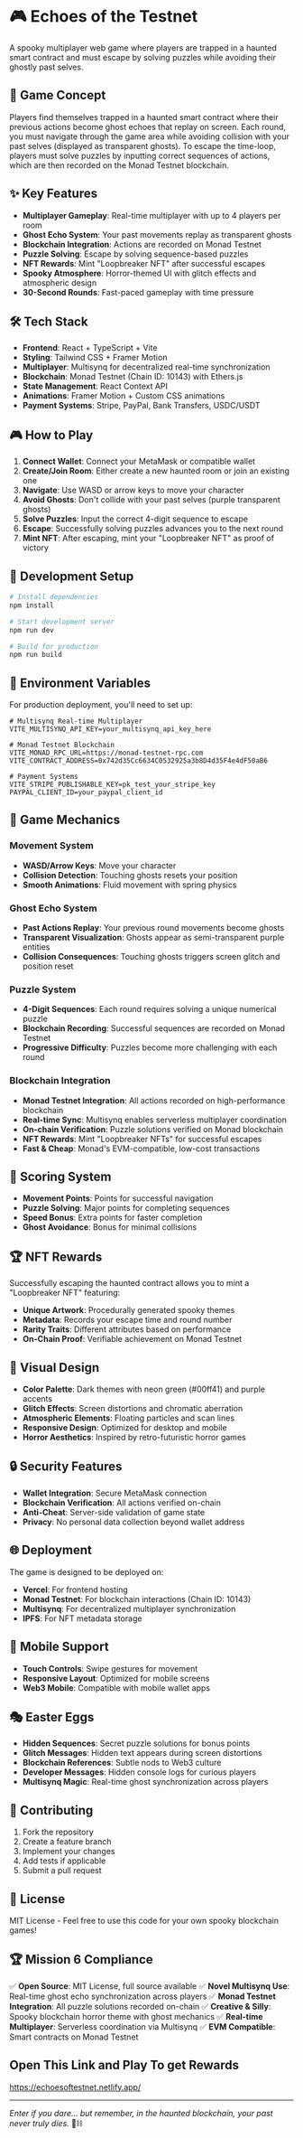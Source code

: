 # 🎮 Echoes of the Testnet

A spooky multiplayer web game where players are trapped in a haunted smart contract and must escape by solving puzzles while avoiding their ghostly past selves.

## 🎯 Game Concept

Players find themselves trapped in a haunted smart contract where their previous actions become ghost echoes that replay on screen. Each round, you must navigate through the game area while avoiding collision with your past selves (displayed as transparent ghosts). To escape the time-loop, players must solve puzzles by inputting correct sequences of actions, which are then recorded on the Monad Testnet blockchain.

## ✨ Key Features

- **Multiplayer Gameplay**: Real-time multiplayer with up to 4 players per room
- **Ghost Echo System**: Your past movements replay as transparent ghosts
- **Blockchain Integration**: Actions are recorded on Monad Testnet
- **Puzzle Solving**: Escape by solving sequence-based puzzles
- **NFT Rewards**: Mint "Loopbreaker NFT" after successful escapes
- **Spooky Atmosphere**: Horror-themed UI with glitch effects and atmospheric design
- **30-Second Rounds**: Fast-paced gameplay with time pressure

## 🛠 Tech Stack

- **Frontend**: React + TypeScript + Vite
- **Styling**: Tailwind CSS + Framer Motion
- **Multiplayer**: Multisynq for decentralized real-time synchronization
- **Blockchain**: Monad Testnet (Chain ID: 10143) with Ethers.js
- **State Management**: React Context API
- **Animations**: Framer Motion + Custom CSS animations
- **Payment Systems**: Stripe, PayPal, Bank Transfers, USDC/USDT

## 🎮 How to Play

1. **Connect Wallet**: Connect your MetaMask or compatible wallet
2. **Create/Join Room**: Either create a new haunted room or join an existing one
3. **Navigate**: Use WASD or arrow keys to move your character
4. **Avoid Ghosts**: Don't collide with your past selves (purple transparent ghosts)
5. **Solve Puzzles**: Input the correct 4-digit sequence to escape
6. **Escape**: Successfully solving puzzles advances you to the next round
7. **Mint NFT**: After escaping, mint your "Loopbreaker NFT" as proof of victory

## 🚀 Development Setup

```bash
# Install dependencies
npm install

# Start development server
npm run dev

# Build for production
npm run build
```

## 🔧 Environment Variables

For production deployment, you'll need to set up:

```env
# Multisynq Real-time Multiplayer
VITE_MULTISYNQ_API_KEY=your_multisynq_api_key_here

# Monad Testnet Blockchain
VITE_MONAD_RPC_URL=https://monad-testnet-rpc.com
VITE_CONTRACT_ADDRESS=0x742d35Cc6634C0532925a3b8D4d35F4e4dF50aB6

# Payment Systems
VITE_STRIPE_PUBLISHABLE_KEY=pk_test_your_stripe_key
PAYPAL_CLIENT_ID=your_paypal_client_id
```

## 🎨 Game Mechanics

### Movement System
- **WASD/Arrow Keys**: Move your character
- **Collision Detection**: Touching ghosts resets your position
- **Smooth Animations**: Fluid movement with spring physics

### Ghost Echo System
- **Past Actions Replay**: Your previous round movements become ghosts
- **Transparent Visualization**: Ghosts appear as semi-transparent purple entities
- **Collision Consequences**: Touching ghosts triggers screen glitch and position reset

### Puzzle System
- **4-Digit Sequences**: Each round requires solving a unique numerical puzzle
- **Blockchain Recording**: Successful sequences are recorded on Monad Testnet
- **Progressive Difficulty**: Puzzles become more challenging with each round

### Blockchain Integration
- **Monad Testnet Integration**: All actions recorded on high-performance blockchain
- **Real-time Sync**: Multisynq enables serverless multiplayer coordination
- **On-chain Verification**: Puzzle solutions verified on Monad blockchain
- **NFT Rewards**: Mint "Loopbreaker NFTs" for successful escapes
- **Fast & Cheap**: Monad's EVM-compatible, low-cost transactions

## 🎯 Scoring System

- **Movement Points**: Points for successful navigation
- **Puzzle Solving**: Major points for completing sequences
- **Speed Bonus**: Extra points for faster completion
- **Ghost Avoidance**: Bonus for minimal collisions

## 🏆 NFT Rewards

Successfully escaping the haunted contract allows you to mint a "Loopbreaker NFT" featuring:
- **Unique Artwork**: Procedurally generated spooky themes
- **Metadata**: Records your escape time and round number
- **Rarity Traits**: Different attributes based on performance
- **On-Chain Proof**: Verifiable achievement on Monad Testnet

## 🎨 Visual Design

- **Color Palette**: Dark themes with neon green (#00ff41) and purple accents
- **Glitch Effects**: Screen distortions and chromatic aberration
- **Atmospheric Elements**: Floating particles and scan lines
- **Responsive Design**: Optimized for desktop and mobile
- **Horror Aesthetics**: Inspired by retro-futuristic horror games

## 🔒 Security Features

- **Wallet Integration**: Secure MetaMask connection
- **Blockchain Verification**: All actions verified on-chain
- **Anti-Cheat**: Server-side validation of game state
- **Privacy**: No personal data collection beyond wallet address

## 🌐 Deployment

The game is designed to be deployed on:
- **Vercel**: For frontend hosting
- **Monad Testnet**: For blockchain interactions (Chain ID: 10143)
- **Multisynq**: For decentralized multiplayer synchronization
- **IPFS**: For NFT metadata storage

## 📱 Mobile Support

- **Touch Controls**: Swipe gestures for movement
- **Responsive Layout**: Optimized for mobile screens
- **Web3 Mobile**: Compatible with mobile wallet apps

## 🎭 Easter Eggs

- **Hidden Sequences**: Secret puzzle solutions for bonus points
- **Glitch Messages**: Hidden text appears during screen distortions
- **Blockchain References**: Subtle nods to Web3 culture
- **Developer Messages**: Hidden console logs for curious players
- **Multisynq Magic**: Real-time ghost synchronization across players

## 🤝 Contributing

1. Fork the repository
2. Create a feature branch
3. Implement your changes
4. Add tests if applicable
5. Submit a pull request

## 📄 License

MIT License - Feel free to use this code for your own spooky blockchain games!

## 🏆 Mission 6 Compliance

✅ **Open Source**: MIT License, full source available
✅ **Novel Multisynq Use**: Real-time ghost echo synchronization across players
✅ **Monad Testnet Integration**: All puzzle solutions recorded on-chain
✅ **Creative & Silly**: Spooky blockchain horror theme with ghost mechanics
✅ **Real-time Multiplayer**: Serverless coordination via Multisynq
✅ **EVM Compatible**: Smart contracts on Monad Testnet

## Open This Link and Play To get Rewards
https://echoesoftestnet.netlify.app/

---

*Enter if you dare... but remember, in the haunted blockchain, your past never truly dies.* 👻⛓️
